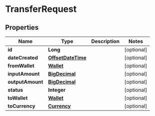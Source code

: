 
# TransferRequest

## Properties
Name | Type | Description | Notes
------------ | ------------- | ------------- | -------------
**id** | **Long** |  |  [optional]
**dateCreated** | [**OffsetDateTime**](OffsetDateTime.md) |  |  [optional]
**fromWallet** | [**Wallet**](Wallet.md) |  |  [optional]
**inputAmount** | [**BigDecimal**](BigDecimal.md) |  |  [optional]
**outputAmount** | [**BigDecimal**](BigDecimal.md) |  |  [optional]
**status** | **Integer** |  |  [optional]
**toWallet** | [**Wallet**](Wallet.md) |  |  [optional]
**toCurrency** | [**Currency**](Currency.md) |  |  [optional]



